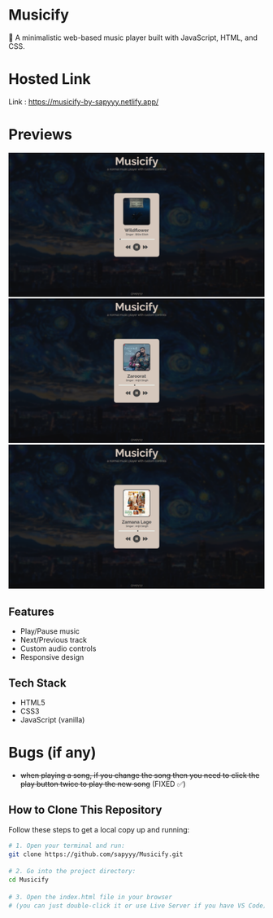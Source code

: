 # Musicify

🎵 A minimalistic web-based music player built with JavaScript, HTML, and CSS.

# Hosted Link

Link : https://musicify-by-sapyyy.netlify.app/

# Previews

![image1](/images/ss1.png)
![image2](/images/ss2.png)
![images3](/images/ss3.png)

## Features

- Play/Pause music
- Next/Previous track
- Custom audio controls
- Responsive design

## Tech Stack

- HTML5
- CSS3
- JavaScript (vanilla)

# Bugs (if any)

- ~~when playing a song, if you change the song then you need to click the play button twice to play the new song~~ (FIXED ✅)

## How to Clone This Repository

Follow these steps to get a local copy up and running:

```bash
# 1. Open your terminal and run:
git clone https://github.com/sapyyy/Musicify.git

# 2. Go into the project directory:
cd Musicify

# 3. Open the index.html file in your browser
# (you can just double-click it or use Live Server if you have VS Code)
```
